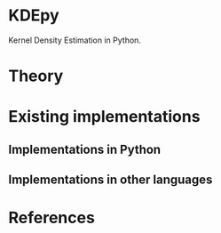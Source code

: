 # KDEpy

Kernel Density Estimation in Python.

# Theory

# Existing implementations

## Implementations in Python

## Implementations in other languages

# References


